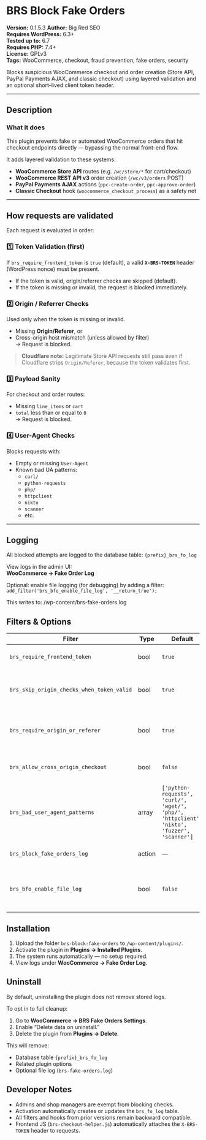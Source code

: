 # BRS Block Fake Orders

**Version:** 0.1.5.3
**Author:** Big Red SEO  
**Requires WordPress:** 6.3+  
**Tested up to:** 6.7  
**Requires PHP:** 7.4+  
**License:** GPLv3  
**Tags:** WooCommerce, checkout, fraud prevention, fake orders, security

Blocks suspicious WooCommerce checkout and order creation (Store API, PayPal Payments AJAX, and classic checkout) using layered validation and an optional short-lived client token header.

---

## Description

### What it does
This plugin prevents fake or automated WooCommerce orders that hit checkout endpoints directly — bypassing the normal front-end flow.

It adds layered validation to these systems:

- **WooCommerce Store API** routes (e.g. `/wc/store/*` for cart/checkout)
- **WooCommerce REST API v3** order creation (`/wc/v3/orders` POST)
- **PayPal Payments AJAX** actions (`ppc-create-order`, `ppc-approve-order`)
- **Classic Checkout** hook (`woocommerce_checkout_process`) as a safety net

---

## How requests are validated

Each request is evaluated in order:

### 1️⃣ Token Validation (first)
If `brs_require_frontend_token` is `true` (default), a valid **`X-BRS-TOKEN`** header (WordPress nonce) must be present.

- If the token is valid, origin/referrer checks are skipped (default).
- If the token is missing or invalid, the request is blocked immediately.

### 2️⃣ Origin / Referrer Checks  
Used only when the token is missing or invalid.

- Missing **Origin/Referer**, or  
- Cross-origin host mismatch (unless allowed by filter)  
→ Request is blocked.

> **Cloudflare note:** Legitimate Store API requests still pass even if Cloudflare strips `Origin/Referer`, because the token validates first.

### 3️⃣ Payload Sanity
For checkout and order routes:
- Missing `line_items` or `cart`
- `total` less than or equal to `0`  
→ Request is blocked.

### 4️⃣ User-Agent Checks
Blocks requests with:
- Empty or missing `User-Agent`
- Known bad UA patterns:
  - `curl/`
  - `python-requests`
  - `php/`
  - `httpclient`
  - `nikto`
  - `scanner`
  - etc.

---

## Logging

All blocked attempts are logged to the database table: `{prefix}_brs_fo_log`

View logs in the admin UI:  
**WooCommerce → Fake Order Log**

Optional: enable file logging (for debugging) by adding a filter:
`add_filter('brs_bfo_enable_file_log', '__return_true');`

This writes to:
/wp-content/brs-fake-orders.log

## Filters & Options

| Filter | Type | Default | Description |
|---------|------|----------|-------------|
| `brs_require_frontend_token` | bool | `true` | Require a valid token header. |
| `brs_skip_origin_checks_when_token_valid` | bool | `true` | Skip origin/referer checks if token passes. |
| `brs_require_origin_or_referer` | bool | `true` | Require Origin or Referer when token is missing. |
| `brs_allow_cross_origin_checkout` | bool | `false` | Allow cross-origin requests for checkout. |
| `brs_bad_user_agent_patterns` | array | `['python-requests', 'curl/', 'wget/', 'php/', 'httpclient', 'nikto', 'fuzzer', 'scanner']` | Additional UA block patterns. |
| `brs_block_fake_orders_log` | action | — | Fires when a request is logged. |
| `brs_bfo_enable_file_log` | bool | `false` | Enable flat file logging to `/wp-content/brs-fake-orders.log`. |

## Installation

1. Upload the folder `brs-block-fake-orders` to `/wp-content/plugins/`.
2. Activate the plugin in **Plugins → Installed Plugins**.
3. The system runs automatically — no setup required.
4. View logs under **WooCommerce → Fake Order Log**.

## Uninstall

By default, uninstalling the plugin does not remove stored logs.

To opt in to full cleanup:

1. Go to **WooCommerce → BRS Fake Orders Settings**.
2. Enable “Delete data on uninstall.”
3. Delete the plugin from **Plugins → Delete**.

This will remove:
- Database table `{prefix}_brs_fo_log`
- Related plugin options
- Optional file log (`brs-fake-orders.log`)

## Developer Notes

- Admins and shop managers are exempt from blocking checks.
- Activation automatically creates or updates the `brs_fo_log` table.
- All filters and hooks from prior versions remain backward compatible.
- Frontend JS (`brs-checkout-helper.js`) automatically attaches the `X-BRS-TOKEN` header to requests.
